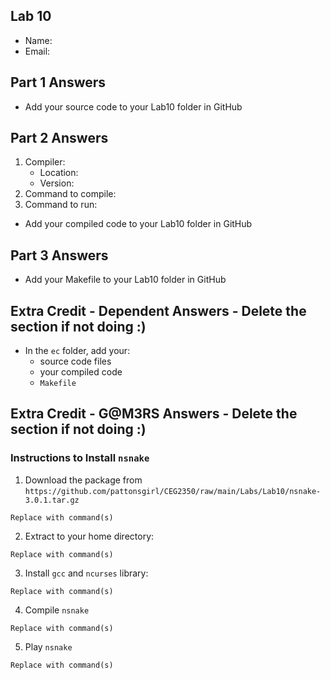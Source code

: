 ## Lab 10

- Name:
- Email:

## Part 1 Answers

- Add your source code to your Lab10 folder in GitHub

## Part 2 Answers

1. Compiler:
   - Location:
   - Version:
2. Command to compile:
3. Command to run:

- Add your compiled code to your Lab10 folder in GitHub

## Part 3 Answers

- Add your Makefile to your Lab10 folder in GitHub

## Extra Credit - Dependent Answers - Delete the section if not doing :)

- In the `ec` folder, add your:
  - source code files
  - your compiled code
  - `Makefile`

## Extra Credit - G@M3RS Answers - Delete the section if not doing :)

### Instructions to Install `nsnake`

1. Download the package from `https://github.com/pattonsgirl/CEG2350/raw/main/Labs/Lab10/nsnake-3.0.1.tar.gz`

```
Replace with command(s)
```

2. Extract to your home directory:

```
Replace with command(s)
```

3. Install `gcc` and `ncurses` library:

```
Replace with command(s)
```

4. Compile `nsnake`

```
Replace with command(s)
```

5. Play `nsnake`

```
Replace with command(s)
```
